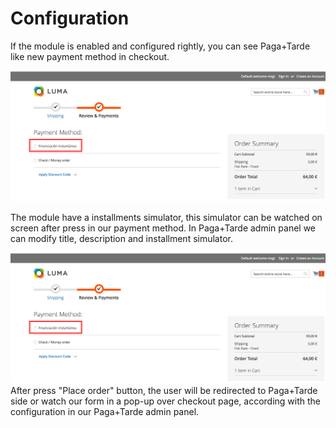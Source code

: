 # Configuration

If the module is enabled and configured rightly, you can see Paga+Tarde like new payment method in checkout.

![Step 1](./magento21_checkout1.png?raw=true "Step 1")

The module have a installments simulator, this simulator can be watched on screen after press in our payment method.
In Paga+Tarde admin panel we can modify title, description and installment simulator.

![Step 2](./magento21_checkout1.png?raw=true "Step 2")
After press "Place order" button, the user will be redirected to Paga+Tarde side or watch our form in a pop-up over checkout page, according with the configuration in our Paga+Tarde admin panel.